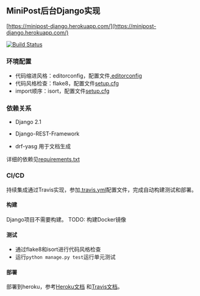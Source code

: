 ## MiniPost后台Django实现

[https://minipost-django.herokuapp.com/](https://minipost-django.herokuapp.com/)

[![Build Status](https://travis-ci.org/backend-practice/minipost-django.svg?branch=master)](https://travis-ci.org/backend-practice/minipost-django)

### 环境配置

* 代码缩进风格：editorconfig，配置文件[.editorconfig](.editorconfig)
* 代码风格检查：flake8，配置文件[setup.cfg](setup.cfg)
* import顺序：isort，配置文件[setup.cfg](setup.cfg)

### 依赖关系

* Django 2.1

* Django-REST-Framework

* drf-yasg 用于文档生成

详细的依赖见[requirements.txt](requirements.txt)

### CI/CD

持续集成通过Travis实现，参加[.travis.yml](.travis.yml)配置文件，完成自动构建测试和部署。

#### 构建
Django项目不需要构建。
TODO: 构建Docker镜像

#### 测试
* 通过flake8和isort进行代码风格检查
* 运行``python manage.py test``运行单元测试

#### 部署
部署到heroku，参考[Heroku文档](https://devcenter.heroku.com/articles/getting-started-with-python)
和[Travis文档](https://docs.travis-ci.com/user/deployment/heroku/)。
